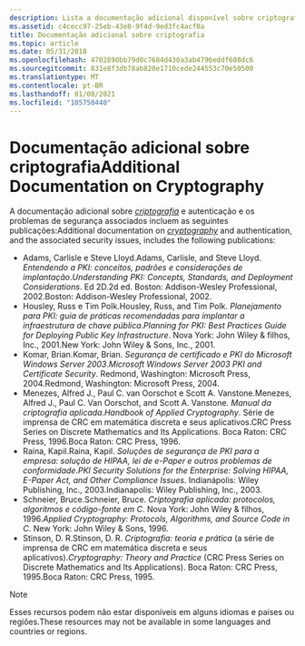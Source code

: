 ```yaml
---
description: Lista a documentação adicional disponível sobre criptografia e autenticação.
ms.assetid: c4cecc97-25eb-43e8-9f4d-9ed3fc4acf0a
title: Documentação adicional sobre criptografia
ms.topic: article
ms.date: 05/31/2018
ms.openlocfilehash: 4702890bb79d0c7684d430a3ab4796eddf608dc6
ms.sourcegitcommit: 831e8f3db78ab820e1710cede244553c70e50500
ms.translationtype: MT
ms.contentlocale: pt-BR
ms.lasthandoff: 01/08/2021
ms.locfileid: "105750440"
---
```

# <a name="additional-documentation-on-cryptography"></a><span data-ttu-id="d747e-103">Documentação adicional sobre criptografia</span><span class="sxs-lookup"><span data-stu-id="d747e-103">Additional Documentation on Cryptography</span></span>

<span data-ttu-id="d747e-104">A documentação adicional sobre [*criptografia*](../secgloss/c-gly.md) e autenticação e os problemas de segurança associados incluem as seguintes publicações:</span><span class="sxs-lookup"><span data-stu-id="d747e-104">Additional documentation on [*cryptography*](../secgloss/c-gly.md) and authentication, and the associated security issues, includes the following publications:</span></span>

-   <span data-ttu-id="d747e-105">Adams, Carlisle e Steve Lloyd.</span><span class="sxs-lookup"><span data-stu-id="d747e-105">Adams, Carlisle, and Steve Lloyd.</span></span> <span data-ttu-id="d747e-106">*Entendendo a PKI: conceitos, padrões e considerações de implantação*.</span><span class="sxs-lookup"><span data-stu-id="d747e-106">*Understanding PKI: Concepts, Standards, and Deployment Considerations*.</span></span> <span data-ttu-id="d747e-107">Ed 2D.</span><span class="sxs-lookup"><span data-stu-id="d747e-107">2d ed.</span></span> <span data-ttu-id="d747e-108">Boston: Addison-Wesley Professional, 2002.</span><span class="sxs-lookup"><span data-stu-id="d747e-108">Boston: Addison-Wesley Professional, 2002.</span></span>
-   <span data-ttu-id="d747e-109">Housley, Russ e Tim Polk.</span><span class="sxs-lookup"><span data-stu-id="d747e-109">Housley, Russ, and Tim Polk.</span></span> <span data-ttu-id="d747e-110">*Planejamento para PKI: guia de práticas recomendadas para implantar a infraestrutura de chave pública*.</span><span class="sxs-lookup"><span data-stu-id="d747e-110">*Planning for PKI: Best Practices Guide for Deploying Public Key Infrastructure*.</span></span> <span data-ttu-id="d747e-111">Nova York: John Wiley & filhos, Inc., 2001.</span><span class="sxs-lookup"><span data-stu-id="d747e-111">New York: John Wiley & Sons, Inc., 2001.</span></span>
-   <span data-ttu-id="d747e-112">Komar, Brian.</span><span class="sxs-lookup"><span data-stu-id="d747e-112">Komar, Brian.</span></span> <span data-ttu-id="d747e-113">*Segurança de certificado e PKI do Microsoft Windows Server 2003*.</span><span class="sxs-lookup"><span data-stu-id="d747e-113">*Microsoft Windows Server 2003 PKI and Certificate Security*.</span></span> <span data-ttu-id="d747e-114">Redmond, Washington: Microsoft Press, 2004.</span><span class="sxs-lookup"><span data-stu-id="d747e-114">Redmond, Washington: Microsoft Press, 2004.</span></span>
-   <span data-ttu-id="d747e-115">Menezes, Alfred J., Paul C. van Oorschot e Scott A. Vanstone.</span><span class="sxs-lookup"><span data-stu-id="d747e-115">Menezes, Alfred J., Paul C. Van Oorschot, and Scott A. Vanstone.</span></span> <span data-ttu-id="d747e-116">*Manual da criptografia aplicada*.</span><span class="sxs-lookup"><span data-stu-id="d747e-116">*Handbook of Applied Cryptography*.</span></span> <span data-ttu-id="d747e-117">Série de imprensa de CRC em matemática discreta e seus aplicativos.</span><span class="sxs-lookup"><span data-stu-id="d747e-117">CRC Press Series on Discrete Mathematics and Its Applications.</span></span> <span data-ttu-id="d747e-118">Boca Raton: CRC Press, 1996.</span><span class="sxs-lookup"><span data-stu-id="d747e-118">Boca Raton: CRC Press, 1996.</span></span>
-   <span data-ttu-id="d747e-119">Raina, Kapil.</span><span class="sxs-lookup"><span data-stu-id="d747e-119">Raina, Kapil.</span></span> <span data-ttu-id="d747e-120">*Soluções de segurança de PKI para a empresa: solução de HIPAA, lei de e-Paper e outros problemas de conformidade*.</span><span class="sxs-lookup"><span data-stu-id="d747e-120">*PKI Security Solutions for the Enterprise: Solving HIPAA, E-Paper Act, and Other Compliance Issues*.</span></span> <span data-ttu-id="d747e-121">Indianápolis: Wiley Publishing, Inc., 2003.</span><span class="sxs-lookup"><span data-stu-id="d747e-121">Indianapolis: Wiley Publishing, Inc., 2003.</span></span>
-   <span data-ttu-id="d747e-122">Schneier, Bruce.</span><span class="sxs-lookup"><span data-stu-id="d747e-122">Schneier, Bruce.</span></span> <span data-ttu-id="d747e-123">*Criptografia aplicada: protocolos, algoritmos e código-fonte em C*. Nova York: John Wiley & filhos, 1996.</span><span class="sxs-lookup"><span data-stu-id="d747e-123">*Applied Cryptography: Protocols, Algorithms, and Source Code in C*. New York: John Wiley & Sons, 1996.</span></span>
-   <span data-ttu-id="d747e-124">Stinson, D. R.</span><span class="sxs-lookup"><span data-stu-id="d747e-124">Stinson, D. R.</span></span> <span data-ttu-id="d747e-125">*Criptografia: teoria e prática* (a série de imprensa de CRC em matemática discreta e seus aplicativos).</span><span class="sxs-lookup"><span data-stu-id="d747e-125">*Cryptography: Theory and Practice* (CRC Press Series on Discrete Mathematics and Its Applications).</span></span> <span data-ttu-id="d747e-126">Boca Raton: CRC Press, 1995.</span><span class="sxs-lookup"><span data-stu-id="d747e-126">Boca Raton: CRC Press, 1995.</span></span>

> [!Note]  
> <span data-ttu-id="d747e-127">Esses recursos podem não estar disponíveis em alguns idiomas e países ou regiões.</span><span class="sxs-lookup"><span data-stu-id="d747e-127">These resources may not be available in some languages and countries or regions.</span></span>

 

 

 
